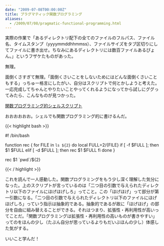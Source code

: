 ```yaml
---
date: "2009-07-08T00:00:00Z"
title: プラグマティック関数プログラミング
aliases:
  - /2009/07/08/pragmatic-functional-programming.html
---
```


実際の作業で「あるディレクトリ配下の全てのファイルのフルパス、ファイル名、タイムスタンプ（yyyymmddhhmmss）、ファイルサイズをタブ区切りにしてファイルに書き出せ。ちなみにあるディレクトリには数百ファイルあるぴょん。」というフザケたものがあった。


無理。


面倒くさすぎて無理。「面倒くさいことをしないためにはどんな面倒くさいこともする」っちゅー格言にしたがい、自分はスクリプトで何とかしようと考えた。一応完成してちゃんとやりたいことやってくれるようになってから試しにググってみたら、こんなものが見つかった。


[関数プログラミング的シェルスクリプト](http://www.shido.info/misc/misc.php?id=29)

おおおおおお。シェルでも関数プログラミング的に書けるんだ。

{{< highlight bash >}}

#! /bin/bash

function rec {
    for FILE in `ls ${2}`
        do
           local FULL=${2}/${FILE}
           if [ -f $FULL ]; then $1 $FULL
           elif [ -d $FULL ]; then rec $1 $FULL
           fi
        done
}

rec $1 `pwd`/${2}

{{< / highlight >}}

これを読んで一人感動した。関数プログラミングをもう少し深く理解した気分になった。上のスクリプトが言っているのは「二つ目の引数で与えられたディレクトリ以下のファイルにほげほげしろ」ってこと。この「ほげほげ」って部分が第一引数になる。「二つ目の引数で与えられたディレクトリ以下のファイルにほげほげしろ」っていう指示は抽象的である。抽象的であるが故に「ほげほげ」の部分を自由に組み替えることができる。それはつまり、拡張性・再利用性が高いってことだ。「関数プログラミングは拡張性・再利用性の高いものが書きやすい」ってのをほんの少し（たぶん自分が思っているよりもだいぶほんの少し）体感した気がする。


いいこと学んだ！

